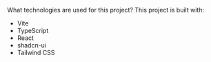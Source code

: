 What technologies are used for this project?
This project is built with:
- Vite
- TypeScript
- React
- shadcn-ui
- Tailwind CSS
